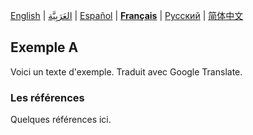 [English](README.md) | [العَرَبِيَّة](README-ar.md) | [Español](README-es.md) | **[Français](README-fr.md)** | [Русский](README-ru.md) | [简体中文](README-zh-Hans.md) <!-- l10n:select -->

<!-- l10n:p
## Example A

Here is a text of example.
l10n:p -->

## Exemple A

Voici un texte d'exemple. Traduit avec Google Translate.

<!-- l10n:p
### References

Some references here.
l10n:p -->

### Les références

Quelques références ici.
